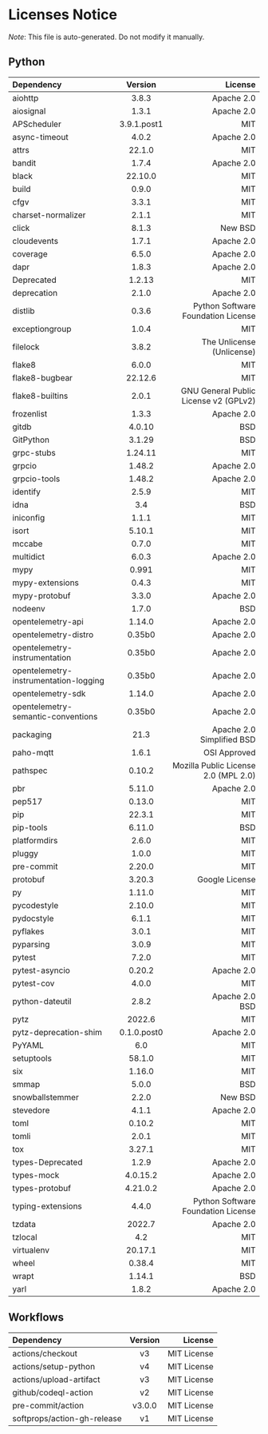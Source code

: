 # Licenses Notice
*Note*: This file is auto-generated. Do not modify it manually.
## Python
| Dependency | Version | License |
|:-----------|:-------:|--------:|
|aiohttp|3.8.3|Apache 2.0|
|aiosignal|1.3.1|Apache 2.0|
|APScheduler|3.9.1.post1|MIT|
|async-timeout|4.0.2|Apache 2.0|
|attrs|22.1.0|MIT|
|bandit|1.7.4|Apache 2.0|
|black|22.10.0|MIT|
|build|0.9.0|MIT|
|cfgv|3.3.1|MIT|
|charset-normalizer|2.1.1|MIT|
|click|8.1.3|New BSD|
|cloudevents|1.7.1|Apache 2.0|
|coverage|6.5.0|Apache 2.0|
|dapr|1.8.3|Apache 2.0|
|Deprecated|1.2.13|MIT|
|deprecation|2.1.0|Apache 2.0|
|distlib|0.3.6|Python Software Foundation License|
|exceptiongroup|1.0.4|MIT|
|filelock|3.8.2|The Unlicense (Unlicense)|
|flake8|6.0.0|MIT|
|flake8-bugbear|22.12.6|MIT|
|flake8-builtins|2.0.1|GNU General Public License v2 (GPLv2)|
|frozenlist|1.3.3|Apache 2.0|
|gitdb|4.0.10|BSD|
|GitPython|3.1.29|BSD|
|grpc-stubs|1.24.11|MIT|
|grpcio|1.48.2|Apache 2.0|
|grpcio-tools|1.48.2|Apache 2.0|
|identify|2.5.9|MIT|
|idna|3.4|BSD|
|iniconfig|1.1.1|MIT|
|isort|5.10.1|MIT|
|mccabe|0.7.0|MIT|
|multidict|6.0.3|Apache 2.0|
|mypy|0.991|MIT|
|mypy-extensions|0.4.3|MIT|
|mypy-protobuf|3.3.0|Apache 2.0|
|nodeenv|1.7.0|BSD|
|opentelemetry-api|1.14.0|Apache 2.0|
|opentelemetry-distro|0.35b0|Apache 2.0|
|opentelemetry-instrumentation|0.35b0|Apache 2.0|
|opentelemetry-instrumentation-logging|0.35b0|Apache 2.0|
|opentelemetry-sdk|1.14.0|Apache 2.0|
|opentelemetry-semantic-conventions|0.35b0|Apache 2.0|
|packaging|21.3|Apache 2.0<br/>Simplified BSD|
|paho-mqtt|1.6.1|OSI Approved|
|pathspec|0.10.2|Mozilla Public License 2.0 (MPL 2.0)|
|pbr|5.11.0|Apache 2.0|
|pep517|0.13.0|MIT|
|pip|22.3.1|MIT|
|pip-tools|6.11.0|BSD|
|platformdirs|2.6.0|MIT|
|pluggy|1.0.0|MIT|
|pre-commit|2.20.0|MIT|
|protobuf|3.20.3|Google License|
|py|1.11.0|MIT|
|pycodestyle|2.10.0|MIT|
|pydocstyle|6.1.1|MIT|
|pyflakes|3.0.1|MIT|
|pyparsing|3.0.9|MIT|
|pytest|7.2.0|MIT|
|pytest-asyncio|0.20.2|Apache 2.0|
|pytest-cov|4.0.0|MIT|
|python-dateutil|2.8.2|Apache 2.0<br/>BSD|
|pytz|2022.6|MIT|
|pytz-deprecation-shim|0.1.0.post0|Apache 2.0|
|PyYAML|6.0|MIT|
|setuptools|58.1.0|MIT|
|six|1.16.0|MIT|
|smmap|5.0.0|BSD|
|snowballstemmer|2.2.0|New BSD|
|stevedore|4.1.1|Apache 2.0|
|toml|0.10.2|MIT|
|tomli|2.0.1|MIT|
|tox|3.27.1|MIT|
|types-Deprecated|1.2.9|Apache 2.0|
|types-mock|4.0.15.2|Apache 2.0|
|types-protobuf|4.21.0.2|Apache 2.0|
|typing-extensions|4.4.0|Python Software Foundation License|
|tzdata|2022.7|Apache 2.0|
|tzlocal|4.2|MIT|
|virtualenv|20.17.1|MIT|
|wheel|0.38.4|MIT|
|wrapt|1.14.1|BSD|
|yarl|1.8.2|Apache 2.0|
## Workflows
| Dependency | Version | License |
|:-----------|:-------:|--------:|
|actions/checkout|v3|MIT License|
|actions/setup-python|v4|MIT License|
|actions/upload-artifact|v3|MIT License|
|github/codeql-action|v2|MIT License|
|pre-commit/action|v3.0.0|MIT License|
|softprops/action-gh-release|v1|MIT License|
